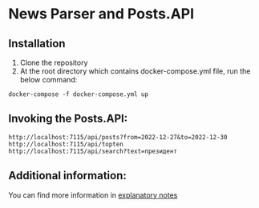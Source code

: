 # News Parser and Posts.API

## Installation
1. Clone the repository
2. At the root directory which contains docker-compose.yml file, run the below command:
```
docker-compose -f docker-compose.yml up
```
## Invoking the Posts.API:
```
http://localhost:7115/api/posts?from=2022-12-27&to=2022-12-30
http://localhost:7115/api/topten
http://localhost:7115/api/search?text=президент
```

## Additional information:
You can find more information in [explanatory notes](explanatory_notes.md)
